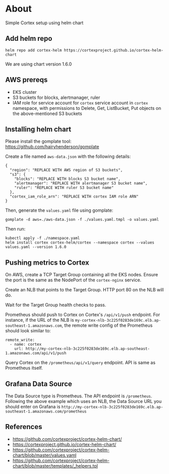 # About

Simple Cortex setup using helm chart


## Add helm repo

```
helm repo add cortex-helm https://cortexproject.github.io/cortex-helm-chart
```

We are using chart version 1.6.0


## AWS prereqs

- EKS cluster
- S3 buckets for blocks, alertmanager, ruler
- IAM role for service account for `cortex` service account in `cortex` namespace, with permissions to Delete, Get, ListBucket, Put objects on the above-mentioned S3 buckets


## Installing helm chart

Please install the gomplate tool: https://github.com/hairyhenderson/gomplate

Create a file named `aws-data.json` with the following details:
```
{
  "region": "REPLACE WITH AWS region of S3 buckets",
  "s3": {
    "blocks": "REPLACE WITH blocks S3 bucket name",
    "alertmanager": "REPLACE WITH alertmanager S3 bucket name",
    "ruler": "REPLACE WITH ruler S3 bucket name"
  },
  "cortex_iam_role_arn": "REPLACE WITH cortex IAM role ARN"
}
```

Then, generate the `values.yaml` file using gomplate:
```
gomplate -d aws=./aws-data.json -f ./values.yaml.tmpl -o values.yaml
```

Then run:
```
kubectl apply -f ./namespace.yaml
helm install cortex cortex-helm/cortex --namespace cortex --values values.yaml --version 1.6.0
```


## Pushing metrics to Cortex

On AWS, create a TCP Target Group containing all the EKS nodes. Ensure the port is the same as the NodePort of the `cortex-nginx` service.

Create an NLB that points to the Target Group. HTTP port 80 on the NLB will do.

Wait for the Target Group health checks to pass.

Prometheus should push to Cortex on Cortex's `/api/v1/push` endpoint. For instance, if the URL of the NLB is `my-cortex-nlb-3c225f0283de169c.elb.ap-southeast-1.amazonaws.com`, the remote write config of the Prometheus should look similar to:
```
remote_write:
  - name: cortex
    url: http://my-cortex-nlb-3c225f0283de169c.elb.ap-southeast-1.amazonaws.com/api/v1/push
```

Query Cortex on the `/prometheus/api/v1/query` endpoint. API is same as Prometheus itself.


## Grafana Data Source

The Data Source type is Prometheus. The API endpoint is `/prometheus`. Following the above example which uses an NLB, the Data Source URL you should enter on Grafana is `http://my-cortex-nlb-3c225f0283de169c.elb.ap-southeast-1.amazonaws.com/prometheus`


## References

- https://github.com/cortexproject/cortex-helm-chart/
- https://cortexproject.github.io/cortex-helm-chart/
- https://github.com/cortexproject/cortex-helm-chart/blob/master/values.yaml
- https://github.com/cortexproject/cortex-helm-chart/blob/master/templates/_helpers.tpl
